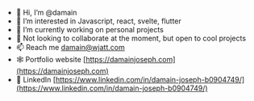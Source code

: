 - 👋 Hi, I’m @damain
- 👀 I’m interested in Javascript, react, svelte, flutter 
- 🌱 I’m currently working on personal projects
- 💞️ Not looking to collaborate at the moment, but open to cool projects
- 📫 Reach me damain@wjatt.com
- 🕸  Portfolio website [https://damainjoseph.com](https://damainjoseph.com)
- 🔗 LinkedIn [https://www.linkedin.com/in/damain-joseph-b0904749/](https://www.linkedin.com/in/damain-joseph-b0904749/)


<!---
damain/damain is a ✨ special ✨ repository because its `README.md` (this file) appears on your GitHub profile.
You can click the Preview link to take a look at your changes.
--->

